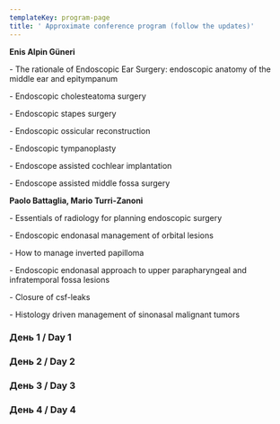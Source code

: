 ```yaml
---
templateKey: program-page
title: ' Approximate conference program (follow the updates)'
---
```





 **Enis Alpin Güneri**



\- The rationale of Endoscopic Ear Surgery: endoscopic anatomy of the middle ear and epitympanum



\- Endoscopic cholesteatoma surgery  



\- Endoscopic stapes surgery



\- Endoscopic ossicular reconstruction



\- Endoscopic tympanoplasty



\- Endoscope assisted cochlear implantation



\- Endoscope assisted middle fossa surgery







**Paolo Battaglia,  Mario Turri-Zanoni**





\- Essentials of radiology for planning endoscopic surgery



\- Endoscopic endonasal management of orbital lesions



\- How to manage inverted papilloma



\- Endoscopic endonasal approach to upper parapharyngeal and infratemporal fossa lesions



\- Closure of csf-leaks



\- Histology driven management of sinonasal malignant tumors





### День 1 / Day 1

### День 2 / Day 2

### День 3 / Day 3

### День 4 / Day 4
